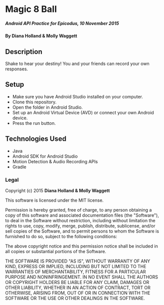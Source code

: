 # Magic 8 Ball

##### _Android API Practice for Epicodus, 10 November 2015_

#### By Diana Holland & Molly Waggett

## Description

Shake to hear your destiny! You and your friends can record your own responses.

## Setup

* Make sure you have Android Studio installed on your computer.
* Clone this repository.
* Open the folder in Android Studio.
* Set up an Android Virtual Device (AVD) or connect your own Android device.
* Press the run button.

## Technologies Used

* Java
* Android SDK for Android Studio
* Motion Detection & Audio Recording APIs
* Gradle

### Legal

Copyright (c) 2015 **Diana Holland & Molly Waggett**

This software is licensed under the MIT license.

Permission is hereby granted, free of charge, to any person obtaining a copy
of this software and associated documentation files (the "Software"), to deal
in the Software without restriction, including without limitation the rights
to use, copy, modify, merge, publish, distribute, sublicense, and/or sell
copies of the Software, and to permit persons to whom the Software is
furnished to do so, subject to the following conditions:

The above copyright notice and this permission notice shall be included in
all copies or substantial portions of the Software.

THE SOFTWARE IS PROVIDED "AS IS", WITHOUT WARRANTY OF ANY KIND, EXPRESS OR
IMPLIED, INCLUDING BUT NOT LIMITED TO THE WARRANTIES OF MERCHANTABILITY,
FITNESS FOR A PARTICULAR PURPOSE AND NONINFRINGEMENT. IN NO EVENT SHALL THE
AUTHORS OR COPYRIGHT HOLDERS BE LIABLE FOR ANY CLAIM, DAMAGES OR OTHER
LIABILITY, WHETHER IN AN ACTION OF CONTRACT, TORT OR OTHERWISE, ARISING FROM,
OUT OF OR IN CONNECTION WITH THE SOFTWARE OR THE USE OR OTHER DEALINGS IN
THE SOFTWARE.
